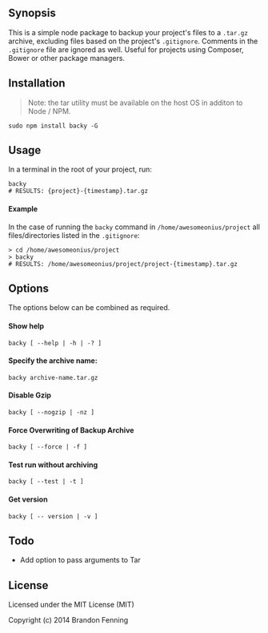 ## Synopsis

This is a simple node package to backup your project's files to a `.tar.gz` archive, excluding files based on the project's `.gitignore`. Comments in the `.gitignore` file are ignored as well. Useful for projects using Composer, Bower or other package managers. 

## Installation

> Note: the tar utility must be available on the host OS in additon to Node / NPM.

	sudo npm install backy -G

## Usage

In a terminal in the root of your project, run:

	backy
	# RESULTS: {project}-{timestamp}.tar.gz

#### Example
	 
In the case of running the `backy` command in `/home/awesomeonius/project` all files/directories listed in the `.gitignore`:

	> cd /home/awesomeonius/project
	> backy	
	# RESULTS: /home/awesomeonius/project/project-{timestamp}.tar.gz

## Options

The options below can be combined as required.

#### Show help

	backy [ --help | -h | -? ]

#### Specify the archive name:

	backy archive-name.tar.gz

#### Disable Gzip

	backy [ --nogzip | -nz ]
	

#### Force Overwriting of Backup Archive

	backy [ --force | -f ]

#### Test run without archiving

	backy [ --test | -t ]

#### Get version

	backy [ -- version | -v ]

## Todo

- Add option to pass arguments to Tar

## License

Licensed under the MIT License (MIT)

Copyright (c) 2014 Brandon Fenning
